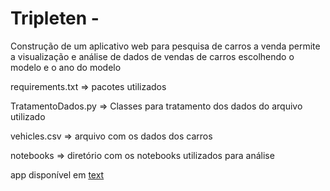 # Tripleten - 
Construção de um aplicativo web para pesquisa de carros a venda
permite a visualização e análise de dados de vendas de carros escolhendo o modelo e o ano do modelo

requirements.txt => pacotes utilizados

TratamentoDados.py => Classes para tratamento dos dados do arquivo utilizado

vehicles.csv => arquivo com os dados dos carros

notebooks => diretório com os notebooks utilizados para análise

app disponível em [text](https://tripleten-rpfj.onrender.com/)
